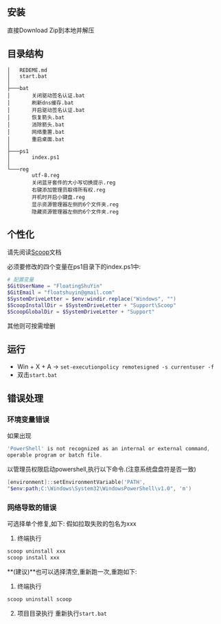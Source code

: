 ## 安装
直接Download Zip到本地并解压

## 目录结构
```tree
│   REDEME.md
│   start.bat
│
├───bat
│       关闭驱动签名认证.bat
│       刷新dns缓存.bat
│       开启驱动签名认证.bat
│       恢复箭头.bat
│       消除箭头.bat
│       网络重置.bat
│       重启桌面.bat
│
├───ps1
│       index.ps1
│
└───reg
        utf-8.reg
        关闭蓝牙套件的大小写切换提示.reg
        右键添加管理员取得所有权.reg
        开机时开启小键盘.reg
        显示资源管理器左侧的6个文件夹.reg
        隐藏资源管理器左侧的6个文件夹.reg
```

## 个性化
请先阅读[Scoop](https://github.com/lukesampson/scoop)文档

必须要修改的四个变量在ps1目录下的index.ps1中:
```powershell
# 配置变量
$GitUserName = "FloatingShuYin"
$GitEmail = "floatshuyin@gmail.com"
$SystemDriveLetter = $env:windir.replace("Windows", "")
$ScoopInstallDir = $SystemDriveLetter + "Support\Scoop"
$ScoopGlobalDir = $SystemDriveLetter + "Support"
```
其他则可按需增删

## 运行
- Win + X + A -> `set-executionpolicy remotesigned -s currentuser -f`
- 双击`start.bat`

## 错误处理

### 环境变量错误
如果出现
```powershell
'PowerShell' is not recognized as an internal or external command,
operable program or batch file.
```
以管理员权限启动powershell,执行以下命令.(注意系统盘盘符是否一致)
```powershell
[environment]::setEnvironmentVariable('PATH',
"$env:path;C:\Windows\System32\WindowsPowerShell\v1.0", 'm')
```

### 网络导致的错误
可选择单个修复,如下:
假如拉取失败的包名为xxx
1. 终端执行
```powershell
scoop uninstall xxx
scoop install xxx
```

**(建议)**也可以选择清空,重新跑一次,重跑如下:
1. 终端执行
```powershell
scoop uninstall scoop
```
2. 项目目录执行
重新执行`start.bat`


